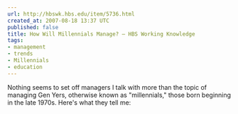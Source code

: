 ```yaml
---
url: http://hbswk.hbs.edu/item/5736.html
created_at: 2007-08-18 13:37 UTC
published: false
title: How Will Millennials Manage? — HBS Working Knowledge
tags:
- management
- trends
- Millennials
- education
---
```


Nothing seems to set off managers I talk with more than the topic of managing Gen Yers, otherwise known as "millennials," those born beginning in the late 1970s. Here's what they tell me:
